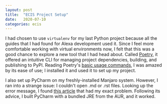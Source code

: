 ```yaml
---
layout: post
title:  "ECIS Project Setup"
date:   2020-07-10
categories: ecis
---
```


I had chosen to use `virtualenv` for my last Python project
because all the guides that I had found for Alexa development used it.
Since I feel more comfortable working with virtual environments now,
I felt that this was a good chance to explore a new tool that I had head about.
Called [Poetry](https://python-poetry.org/),
it offered an intuitive CLI for managing project dependencies, building,
and publishing to PyPI.
Reading Poetry's [basic usage commands](https://python-poetry.org/docs/basic-usage/),
I was amazed by its ease of use;
I installed it and used it to set up my project.

I also set up PyCharm on my freshly-installed Manjaro system.
However, I ran into a strange issue: I couldn't open .md or .rst files.
Looking up the error message, I found
[this article](https://medium.com/@julianvargkim/how-to-fix-tried-to-user-preview-panel-provider-javafx-webview-error-on-linux-manjaro-ac5b6326ee1a)
that had my exact problem.
Following its advice, I built PyCharm with a bundled JRE from the AUR,
and it worked.
